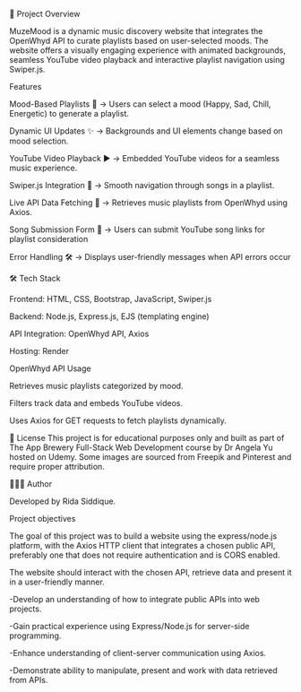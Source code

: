 📌 Project Overview

MuzeMood is a dynamic music discovery website that integrates the OpenWhyd API to curate playlists based on user-selected moods. 
The website offers a visually engaging experience with animated backgrounds, seamless YouTube video playback and interactive playlist navigation using Swiper.js.

Features

Mood-Based Playlists 🎼 → Users can select a mood (Happy, Sad, Chill, Energetic) to generate a playlist.

Dynamic UI Updates ✨ → Backgrounds and UI elements change based on mood selection.

YouTube Video Playback ▶️ → Embedded YouTube videos for a seamless music experience.

Swiper.js Integration 🔄 → Smooth navigation through songs in a playlist.

Live API Data Fetching 🔗 → Retrieves music playlists from OpenWhyd using Axios.

Song Submission Form 🎤 → Users can submit YouTube song links for playlist consideration

Error Handling 🛠 → Displays user-friendly messages when API errors occur

🛠 Tech Stack

Frontend: HTML, CSS, Bootstrap, JavaScript, Swiper.js

Backend: Node.js, Express.js, EJS (templating engine)

API Integration: OpenWhyd API, Axios

Hosting: Render

OpenWhyd API Usage

Retrieves music playlists categorized by mood.

Filters track data and embeds YouTube videos.

Uses Axios for GET requests to fetch playlists dynamically.

📜 License
This project is for educational purposes only and built as part of The App Brewery Full-Stack Web Development course by Dr Angela Yu hosted on Udemy. 
Some images are sourced from Freepik and Pinterest and require proper attribution.

👩🏽‍💻 Author

Developed by Rida Siddique.

Project objectives

The goal of this project was to build a website using the express/node.js platform, with the Axios HTTP client that integrates a chosen public API, preferably one that does not require authentication and is CORS enabled. 

The website should interact with the chosen API, retrieve data and present it in a user-friendly manner.

-Develop an understanding of how to integrate public APIs into web projects.

-Gain practical experience using Express/Node.js for server-side programming.

-Enhance understanding of client-server communication using Axios.

-Demonstrate ability to manipulate, present and work with data retrieved from APIs.
